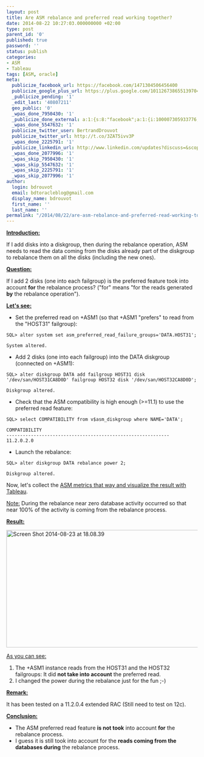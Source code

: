 ```yaml
---
layout: post
title: Are ASM rebalance and preferred read working together?
date: 2014-08-22 10:27:03.000000000 +02:00
type: post
parent_id: '0'
published: true
password: ''
status: publish
categories:
- ASM
- Tableau
tags: [ASM, oracle]
meta:
  publicize_facebook_url: https://facebook.com/1471304506456400
  publicize_google_plus_url: https://plus.google.com/101126738655139704850/posts/Ead84FcBii9
  _publicize_pending: '1'
  _edit_last: '40807211'
  geo_public: '0'
  _wpas_done_7950430: '1'
  _publicize_done_external: a:1:{s:8:"facebook";a:1:{i:100007305933776;b:1;}}
  _wpas_done_5547632: '1'
  publicize_twitter_user: BertrandDrouvot
  publicize_twitter_url: http://t.co/3ZAT5ivv3P
  _wpas_done_2225791: '1'
  publicize_linkedin_url: http://www.linkedin.com/updates?discuss=&scope=16310177&stype=M&topic=5908514502608977920&type=U&a=mRPW
  _wpas_done_2077996: '1'
  _wpas_skip_7950430: '1'
  _wpas_skip_5547632: '1'
  _wpas_skip_2225791: '1'
  _wpas_skip_2077996: '1'
author:
  login: bdrouvot
  email: bdtoracleblog@gmail.com
  display_name: bdrouvot
  first_name: ''
  last_name: ''
permalink: "/2014/08/22/are-asm-rebalance-and-preferred-read-working-together/"
---
```


<span style="text-decoration:underline;">**Introduction:**</span>

If I add disks into a diskgroup, then during the rebalance operation, ASM needs to read the data coming from the disks already part of the diskgroup to rebalance them on all the disks (including the new ones).

<span style="text-decoration:underline;">**Question:**</span>

If I add 2 disks (one into each failgroup) is the preferred feature took into account **for** the rebalance process? ("for" means "for the reads generated **by** the rebalance operation").

<span style="text-decoration:underline;">**Let's see:**</span>

-   Set the preferred read on +ASM1 (so that +ASM1 "prefers" to read from the "HOST31" failgroup):

<!-- -->

    SQL> alter system set asm_preferred_read_failure_groups='DATA.HOST31';

    System altered.

-   Add 2 disks (one into each failgroup) into the DATA diskgroup (connected on +ASM1):

<!-- -->

    SQL> alter diskgroup DATA add failgroup HOST31 disk '/dev/san/HOST31CA8D0D' failgroup HOST32 disk '/dev/san/HOST32CA8D0D';

    Diskgroup altered.

-   Check that the ASM compatibility is high enough (&gt;=11.1) to use the preferred read feature:

<!-- -->

    SQL> select COMPATIBILITY from v$asm_diskgroup where NAME='DATA';

    COMPATIBILITY
    ------------------------------------------------------------
    11.2.0.2.0

-   Launch the rebalance:

<!-- -->

    SQL> alter diskgroup DATA rebalance power 2;

    Diskgroup altered.

Now, let's collect the [ASM metrics that way and visualize the result with Tableau](http://bdrouvot.wordpress.com/2014/07/08/graphing-asm-performance-metrics/ "Graphing ASM performance metrics").

<span style="text-decoration:underline;">Note:</span> During the rebalance near zero database activity occurred so that near 100% of the activity is coming from the rebalance process.

<span style="text-decoration:underline;">**Result:**</span>

<img src="{{ site.baseurl }}/assets/images/screen-shot-2014-08-23-at-18-08-39.png" class="aligncenter size-full wp-image-2211" width="640" height="309" alt="Screen Shot 2014-08-23 at 18.08.39" />

<span style="text-decoration:underline;">As you can see:</span>

1.  The +ASM1 instance reads from the HOST31 and the HOST32 failgroups: It did **not take into account** the preferred read.
2.  I changed the power during the rebalance just for the fun ;-)

<span style="text-decoration:underline;">**Remark:**</span>

It has been tested on a 11.2.0.4 extended RAC (Still need to test on 12c).

<span style="text-decoration:underline;">**Conclusion:**</span>

-   The ASM preferred read feature **is not took** into account **for** the rebalance process.
-   I guess it is still took into account for the **reads coming from the databases during** the rebalance process.
